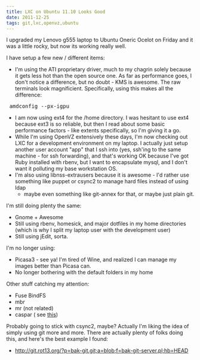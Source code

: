 ```yaml
---
title: LXC on Ubuntu 11.10 Looks Good
date: 2011-12-25
tags: git,lxc,openvz,ubuntu
---
```

<script type="text/javascript"><!--
google_ad_client = "ca-pub-9657495873329253";
/* 728x90, created 1/5/08 */
google_ad_slot = "9737089361";
google_ad_width = 728;
google_ad_height = 90;
//-->
</script>
<script type="text/javascript"
src="//pagead2.googlesyndication.com/pagead/show_ads.js">
</script>

I upgraded my Lenovo g555 laptop to Ubuntu Oneric Ocelot on Friday and it was
a little rocky, but now its working really well.

I have setup a few new / different items:

* I'm using the ATI proprietary driver, much to my chagrin solely because it
  gets less hot than the open source one. As far as performance goes, I don't
  notice a difference, but no doubt - KMS is awesome. The raw terminals look
  magnificient. Specifically, using this makes all the difference:

<pre> amdconfig --px-igpu </pre>

* I am now using ext4 for the /home directory. I was hesitant to use ext4
  because ext3 is so reliable, but then I read about some basic performance
  factors - like extents specifically, so I'm giving it a go.
* While I'm using OpenVZ extensively these days, I'm now checking out LXC for
  a development environment on my laptop. I actually just setup another user
  account "app" that I ssh into (yes, ssh'ing to the same machine - for ssh
  forwarding), and that's working OK because I've got Ruby installed with rbenv,
  but I want to encapsulate mysql, and I don't want it polluting my base
  workstation OS.
* I'm also using libnss-extrausers because it is awesome - I'd rather use
  something like puppet or csync2 to manage hard files instead of using ldap
  - maybe even something like git-annex for that, or maybe just plain git.

I'm still doing plenty the same:

* Gnome + Awesome
* Still using rbenv, homesick, and major dotfiles in my home directories (which
  is why I split my laptop user with the development user)
* Still using jEdit, sorta.

I'm no longer using:

* Picasa3 - see ya! I'm tired of Wine, and realized I can manage my images
  better than Picasa can.
* No longer bothering with the default folders in my home

Other stuff catching my attention:

* Fuse BindFS
* mbr
* mr (not related)
* caspar ( see [this](http://www.hoppie.nl/pub/node/79))

<script type="text/javascript"><!--
google_ad_client = "ca-pub-9657495873329253";
/* 728x90, created 1/5/08 */
google_ad_slot = "9737089361";
google_ad_width = 728;
google_ad_height = 90;
//-->
</script>
<script type="text/javascript"
src="//pagead2.googlesyndication.com/pagead/show_ads.js">
</script>

Probably going to stick with csync2, maybe? Actually I'm liking the idea of
simply using git more and more. There are actually plenty of folks doing this,
and here's the best example I found:

* <http://git.rot13.org/?p=bak-git.git;a=blob;f=bak-git-server.pl;hb=HEAD>
